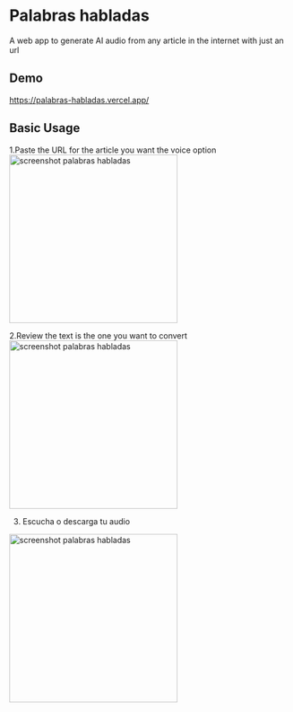 # Palabras habladas

A web app to generate AI audio from any article in the internet with just an url

## Demo
https://palabras-habladas.vercel.app/

## Basic Usage
1.Paste the URL for the article you want the voice option
<img src="https://github.com/luucamay/palabras-habladas/assets/15850514/e29a68a8-4a29-4f59-b2a2-f16b48c1fb29" alt="screenshot palabras habladas" width="300"/>

2.Review the text is the one you want to convert
<img src="https://github.com/luucamay/palabras-habladas/assets/15850514/106d911d-9f2a-4265-98f8-d79cf80672c0" alt="screenshot palabras habladas" width="300"/>

3. Escucha o descarga tu audio
<img src="https://github.com/luucamay/palabras-habladas/assets/15850514/74286441-27b5-4de0-bcc0-a3ec64945ffc" alt="screenshot palabras habladas" width="300"/>
